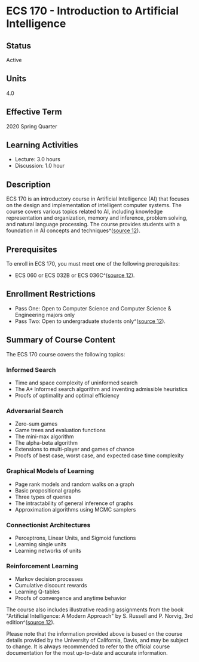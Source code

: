 # ECS 170 - Introduction to Artificial Intelligence

## Status
Active

## Units
4.0

## Effective Term
2020 Spring Quarter

## Learning Activities
- Lecture: 3.0 hours
- Discussion: 1.0 hour

## Description
ECS 170 is an introductory course in Artificial Intelligence (AI) that focuses on the design and implementation of intelligent computer systems. The course covers various topics related to AI, including knowledge representation and organization, memory and inference, problem solving, and natural language processing. The course provides students with a foundation in AI concepts and techniques^([source 12](https://www.ucdavis.edu/)).

## Prerequisites
To enroll in ECS 170, you must meet one of the following prerequisites:
- ECS 060 or ECS 032B or ECS 036C^([source 12](https://www.ucdavis.edu/)).

## Enrollment Restrictions
- Pass One: Open to Computer Science and Computer Science & Engineering majors only
- Pass Two: Open to undergraduate students only^([source 12](https://www.ucdavis.edu/)).

## Summary of Course Content
The ECS 170 course covers the following topics:

### Informed Search
- Time and space complexity of uninformed search
- The A* Informed search algorithm and inventing admissible heuristics
- Proofs of optimality and optimal efficiency

### Adversarial Search
- Zero-sum games
- Game trees and evaluation functions
- The mini-max algorithm
- The alpha-beta algorithm
- Extensions to multi-player and games of chance
- Proofs of best case, worst case, and expected case time complexity

### Graphical Models of Learning
- Page rank models and random walks on a graph
- Basic propositional graphs
- Three types of queries
- The intractability of general inference of graphs
- Approximation algorithms using MCMC samplers

### Connectionist Architectures
- Perceptrons, Linear Units, and Sigmoid functions
- Learning single units
- Learning networks of units

### Reinforcement Learning
- Markov decision processes
- Cumulative discount rewards
- Learning Q-tables
- Proofs of convergence and anytime behavior

The course also includes illustrative reading assignments from the book "Artificial Intelligence: A Modern Approach" by S. Russell and P. Norvig, 3rd edition^([source 12](https://www.ucdavis.edu/)).

Please note that the information provided above is based on the course details provided by the University of California, Davis, and may be subject to change. It is always recommended to refer to the official course documentation for the most up-to-date and accurate information.